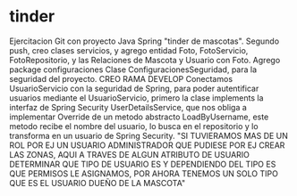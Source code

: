 # tinder
Ejercitacion Git con proyecto Java Spring "tinder de mascotas".
Segundo push, creo clases servicios, y agrego entidad Foto, FotoServicio, FotoRepositorio, y las Relaciones de Mascota y Usuario con Foto.
Agrego package configuraciones Clase ConfiguracionesSeguridad, para la seguridad del proyecto.
CREO RAMA DEVELOP
Conectamos UsuarioServicio con la seguridad de Spring, para poder autentificar usuarios mediante el UsuarioServicio, primero la clase implements la interfaz de Spring Security UserDetailsService, que nos obliga a implementar Override de un metodo  abstracto LoadByUsername, este metodo recibe el nombre del usuario, lo busca en el repositorio y lo transforma en un usuario de Spring Security. "SI TUVIERAMOS MAS DE UN ROL POR EJ UN USUARIO ADMINISTRADOR QUE PUDIESE POR EJ CREAR LAS ZONAS, AQUI A TRAVES DE ALGUN ATRIBUTO DE USUARIO DETERMINAR QUE TIPO DE USUARIO ES Y DEPENDIENDO DEL TIPO ES QUE PERMISOS LE ASIGNAMOS, POR AHORA TENEMOS UN SOLO TIPO QUE ES EL USUARIO DUEÑO DE LA MASCOTA"

